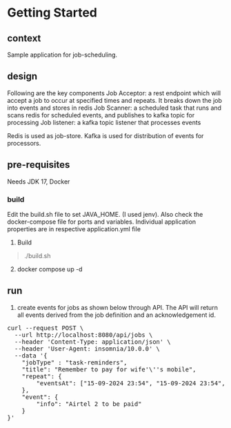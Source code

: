 # Getting Started

## context
Sample application for job-scheduling.

## design
Following are the key components
Job Acceptor: a rest endpoint which will accept a job to occur at specified times and repeats. It breaks down the job into events and stores in redis 
Job Scanner: a scheduled task that runs and scans redis for scheduled events, and publishes to kafka topic for processing
Job listener: a kafka topic listener that processes events 


Redis is used as job-store. 
Kafka is used for distribution of events for processors. 

## pre-requisites
Needs JDK 17, Docker 


### build
Edit the build.sh file to set JAVA_HOME. (I used jenv). Also check the docker-compose file for ports and variables. Individual application properties are in respective application.yml file
1. Build
> ./build.sh

2. docker compose up -d

## run
1. create events for jobs as shown below through API. The API will return all events derived from the job definition and an acknowledgement id. 
<pre>
curl --request POST \
  --url http://localhost:8080/api/jobs \
  --header 'Content-Type: application/json' \
  --header 'User-Agent: insomnia/10.0.0' \
  --data '{
	"jobType" : "task-reminders",
	"title": "Remember to pay for wife'\''s mobile",
	"repeat": {
		"eventsAt": ["15-09-2024 23:54", "15-09-2024 23:54", "15-09-2024 23:55", "15-09-2024 23:55", "15-09-2024 23:55"]
	},
	"event": {
		"info": "Airtel 2 to be paid"
	}
}'
</pre>